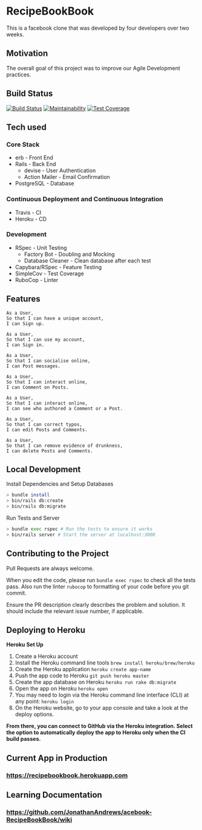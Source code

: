 # RecipeBookBook

This is a facebook clone that was developed by four developers over two weeks.

## Motivation

The overall goal of this project was to improve our Agile Development practices.

## Build Status

[![Build Status](https://travis-ci.com/JonathanAndrews/acebook-RecipeBookBook.svg?branch=master)](https://travis-ci.com/JonathanAndrews/acebook-RecipeBookBook)
[![Maintainability](https://api.codeclimate.com/v1/badges/06873fca63b8f1abdcda/maintainability)](https://codeclimate.com/github/JonathanAndrews/acebook-RecipeBookBook/maintainability)
[![Test Coverage](https://api.codeclimate.com/v1/badges/06873fca63b8f1abdcda/test_coverage)](https://codeclimate.com/github/JonathanAndrews/acebook-RecipeBookBook/test_coverage)

## Tech used

### Core Stack
- erb - Front End
- Rails - Back End
  - devise - User Authentication
  - Action Mailer - Email Confirmation
- PostgreSQL - Database

### Continuous Deployment and Continuous Integration
- Travis - CI
- Heroku - CD

### Development

- RSpec - Unit Testing
  - Factory Bot - Doubling and Mocking
  - Database Cleaner - Clean database after each test
- Capybara/RSpec - Feature Testing
- SimpleCov - Test Coverage
- RuboCop - Linter

## Features

```
As a User,
So that I can have a unique account,
I can Sign up.

As a User,
So that I can use my account,
I can Sign in.

As a User,
So that I can socialise online,
I can Post messages.

As a User,
So that I can interact online,
I can Comment on Posts.

As a User,
So that I can interact online,
I can see who authored a Comment or a Post.

As a User,
So that I can correct typos,
I can edit Posts and Comments.

As a User,
So that I can remove evidence of drunkness,
I can delete Posts and Comments.

```
## Local Development

Install Dependencies and Setup Databases

```bash
> bundle install
> bin/rails db:create
> bin/rails db:migrate
```

Run Tests and Server

```bash
> bundle exec rspec # Run the tests to ensure it works
> bin/rails server # Start the server at localhost:3000
```

## Contributing to the Project

Pull Requests are always welcome.

When you edit the code, please run `bundle exec rspec` to check all the tests pass.
Also run the linter `rubocop` to formatting of your code before you git commit.

Ensure the PR description clearly describes the problem and solution. It should include the relevant issue number, if applicable.

## Deploying to Heroku

__Heroku Set Up__
1. Create a Heroku account
1. Install the Heroku command line tools `brew install heroku/brew/heroku`
1. Create the Heroku application `heroku create app-name`
1. Push the app code to Heroku `git push heroku master`
1. Create the app database on Heroku `heroku run rake db:migrate`
1. Open the app on Heroku `heroku open`
1. You may need to login via the Heroku command line interface (CLI) at any point: `heroku login`
1. On the Heroku website, go to your app console and take a look at the deploy options.

__From there, you can connect to GitHub via the Heroku integration. Select the option to automatically deploy the app to Heroku only when the CI build passes.__

## Current App in Production

### https://recipebookbook.herokuapp.com

## Learning Documentation

### https://github.com/JonathanAndrews/acebook-RecipeBookBook/wiki




